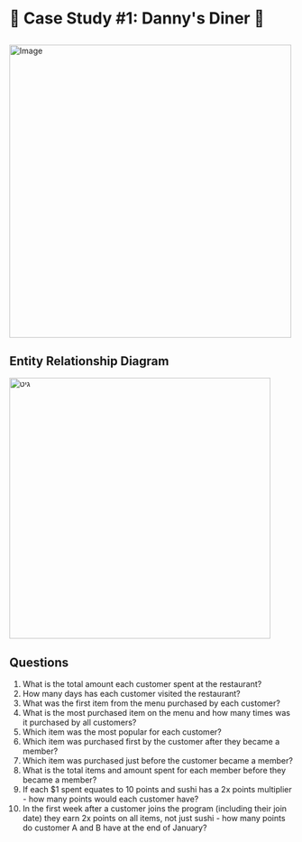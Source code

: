 # :takeout_box: Case Study #1: Danny's Diner 🍜

## 

<img src="https://8weeksqlchallenge.com/images/case-study-designs/1.png" alt="Image" width="500" height="520">

## Entity Relationship Diagram

<img width="463" alt="גיט" src="https://user-images.githubusercontent.com/98579297/169005452-61abc4b5-fc4a-4386-a759-2567d58a5ee8.png">

## Questions 

1. What is the total amount each customer spent at the restaurant?
2. How many days has each customer visited the restaurant?
3. What was the first item from the menu purchased by each customer?
4. What is the most purchased item on the menu and how many times was it purchased by all customers?
5. Which item was the most popular for each customer?
6. Which item was purchased first by the customer after they became a member?
7. Which item was purchased just before the customer became a member?
10. What is the total items and amount spent for each member before they became a member?
11. If each $1 spent equates to 10 points and sushi has a 2x points multiplier - how many points would each customer have?
12. In the first week after a customer joins the program (including their join date) they earn 2x points on all items, not just sushi - how many points do customer A and B have at the end of January?







